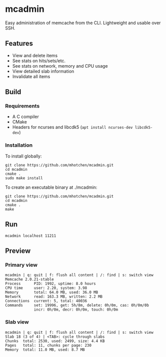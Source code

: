 # mcadmin

Easy administration of memcache from the CLI. Lightweight and usable over SSH.

## Features

* View and delete items
* See stats on hits/sets/etc.
* See stats on network, memory and CPU usage
* View detailed slab information
* Invalidate all items

## Build

### Requirements

* A C compiler
* CMake
* Headers for ncurses and libcdk5 (`apt install ncurses-dev libcdk5-dev`)

### Installation

To install globally:

```
git clone https://github.com/mhotchen/mcadmin.git
cd mcadmin
cmake .
sudo make install
```

To create an executable binary at ./mcadmin:

```
git clone https://github.com/mhotchen/mcadmin.git
cd mcadmin
cmake .
make
```

## Run

```
mcadmin localhost 11211
```

## Preview

### Primary view

```
mcadmin | q: quit | f: flush all content | /: find | s: switch view
Memcache 2.0.21-stable
Process      PID: 1992, uptime: 8.0 hours
CPU time     user: 2.20, system: 3.98
Memory       total: 64.0 MB, used: 36.0 MB
Network      read: 163.3 MB, written: 2.2 MB
Connections  current: 5, total: 40036
Commands     set: 19996, get: 5h/8m, delete: 0h/0m, cas: 0h/0m/0b
             incr: 0h/0m, decr: 0h/0m, touch: 0h/0m
```

### Slab view

```
mcadmin | q: quit | f: flush all content | /: find | s: switch view
Slab 18 (3 of 4) | <TAB>: cycle through slabs
Chunks  total: 2530, used: 2499, size: 4.4 KB
Pages   total: 11, chunks per page: 230
Memory  total: 11.0 MB, used: 8.7 MB
```


